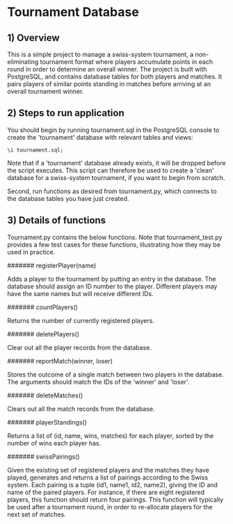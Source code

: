 # Tournament Database

## 1) Overview

This is a simple project to manage a swiss-system tournament, a non-eliminating tournament format where players accumulate points in each round in order to determine an overall winner. The project is built with PostgreSQL, and contains database tables for both players and matches. It pairs players of similar points standing in matches before arriving at an overall tournament winner.


## 2) Steps to run application

You should begin by running tournament.sql in the PostgreSQL console to create the 'tournament' database with relevant tables and views: 

	\i tournament.sql;

Note that if a 'tournament' database already exists, it will be dropped before the script executes. This script can therefore be used to create a 'clean' database for a swiss-system tournament, if you want to begin from scratch. 

Second, run functions as desired from tournament.py, which connects to the database tables you have just created.


## 3) Details of functions

Tournament.py contains the below functions. Note that tournament_test.py provides a few test cases for these functions, illustrating how they may be used in practice.

####### registerPlayer(name)

Adds a player to the tournament by putting an entry in the database. The database should assign an ID number to the player. Different players may have the same names but will receive different IDs.


####### countPlayers()

Returns the number of currently registered players.


####### deletePlayers()

Clear out all the player records from the database.


####### reportMatch(winner, loser)

Stores the outcome of a single match between two players in the database. The arguments should match the IDs of the 'winner' and 'loser'.


####### deleteMatches()

Clears out all the match records from the database.


####### playerStandings()

Returns a list of (id, name, wins, matches) for each player, sorted by the number of wins each player has.


####### swissPairings()

Given the existing set of registered players and the matches they have played, generates and returns a list of pairings according to the Swiss system. Each pairing is a tuple (id1, name1, id2, name2), giving the ID and name of the paired players. For instance, if there are eight registered players, this function should return four pairings. This function will typically be used after a tournament round, in order to re-allocate players for the next set of matches. 

